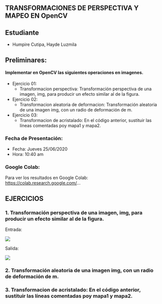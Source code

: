 ## TRANSFORMACIONES DE PERSPECTIVA Y MAPEO EN OpenCV 

## Estudiante

- Humpire Cutipa, Hayde Luzmila

## Preliminares:

#### Implementar en OpenCV las siguientes operaciones en imagenes.

- Ejercicio 01:
    - Transformacion perspectiva: Transformación perspectiva de una imagen, img, para producir un efecto similar al de la figura.
- Ejercicio 02:
    - Transformacion aleatoria de deformacion: Transformación aleatoria de una imagen img, con un radio de deformación de m.
- Ejercicio 03:
    - Transformacion de acristalado: En el código anterior, sustituir las líneas comentadas poy mapa1 y mapa2.

### Fecha de Presentación:

- Fecha: Jueves 25/06/2020
- Hora: 10:40 am

### Google Colab:

Para ver los resultados en Google Colab: https://colab.research.google.com/...

## EJERCICIOS

### 1. Transformación perspectiva de una imagen, img, para producir un efecto similar al de la figura.

Entrada: 

![](Entrada/imagen1.jpg)

Salida:

![](Salida/1_salia1.jpg)

### 2. Transformación aleatoria de una imagen img, con un radio de deformación de m.

### 3. Transformacion de acristalado: En el código anterior, sustituir las líneas comentadas poy mapa1 y mapa2.

